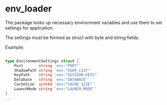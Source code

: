 # env_loader
The package looks up necessary environment variables and use them to set settings for application.

The settings must be formed as struct with byte and string fields.

Example:

```go
...
type EnvironmentSettings struct {
	Port       string `env:"PORT"`
	ShadowPath string `env:"USER_LIST"`
	KeyPath    string `env:"SESSION_KEYS"`
	Database   string `env:"DATABASE"`
	CacheSize  uint64 `env:"CACHE_SIZE"`
	LaunchMode string `env:"LAUNCH_MODE"`
}
...
```

